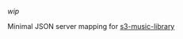 _wip_

Minimal JSON server mapping for [s3-music-library](https://github.com/harwoodjp/s3-music-library)
